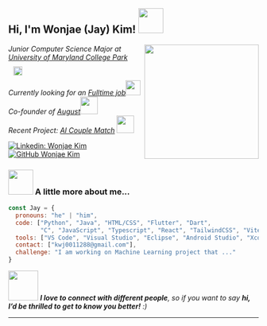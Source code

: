 <h2> Hi, I'm Wonjae (Jay) Kim! <img src="https://media.giphy.com/media/mGcNjsfWAjY5AEZNw6/giphy.gif" width="50"></h2>
<img align='right' src="https://user-images.githubusercontent.com/74038190/218265814-3084a4ba-809c-4135-afc0-8685d0f634b3.gif" width="230">

<p><em>Junior Computer Science Major at <a href="http://umd.edu">University of Maryland College Park</a><img src="https://i.giphy.com/media/v1.Y2lkPTc5MGI3NjExZ2p4bDl4bWZxM3N6czZ3aTR6eGFkOHB4M2gwdDg0NGJlNmhnNjdvdCZlcD12MV9pbnRlcm5hbF9naWZfYnlfaWQmY3Q9Zw/RKirS4EA9ckHwBYtAo/giphy.gif" width="18" style = "padding: 10px">
</br>Currently looking for an  <a href="https://docs.google.com/spreadsheets/d/12lWIMfK9-GwPF8OpzxvKezqrHjdiFrwM/edit?gid=1407654151#gid=1407654151">Fulltime job</a><img src="https://user-images.githubusercontent.com/74038190/216649417-9acc58df-9186-4132-ad43-819a57babb67.gif" width="30"> 
</br>Co-founder of <a href="https://augustapp.one/get">August</a><img src="https://media.giphy.com/media/WUlplcMpOCEmTGBtBW/giphy.gif" width="35"> 
</br>Recent Project: <a href = "https://kissing-booth-ai.com"> AI Couple Match</a> <img src="https://media.giphy.com/media/WUlplcMpOCEmTGBtBW/giphy.gif" width="35"> 
</em></p>

[![Linkedin: Wonjae Kim](https://img.shields.io/badge/-kwj0011288-blue?style=flat-square&logo=Linkedin&logoColor=white&link=https://www.linkedin.com/in/thaianebraga/)](https://www.linkedin.com/in/kwj0011288/)
[![GitHub Wonjae Kim](https://img.shields.io/github/followers/kwj0011288?label=follow&style=social)](https://github.com/kwj0011288)



### <img src="https://user-images.githubusercontent.com/74038190/212284087-bbe7e430-757e-4901-90bf-4cd2ce3e1852.gif" width="50"> A little more about me...  

```javascript
const Jay = {
  pronouns: "he" | "him",
  code: ["Python", "Java", "HTML/CSS", "Flutter", "Dart",
         "C", "JavaScript", "Typescript", "React", "TailwindCSS", "Vite", "MIPS", "OCaml", "Rust"],
  tools: ["VS Code", "Visual Studio", "Eclipse", "Android Studio", "Xcode", "Grace", "Node.js"],
  contact: ["kwj0011288@gmail.com"],
  challenge: "I am working on Machine Learning project that ..."
}
```

<img src="https://user-images.githubusercontent.com/74038190/216649417-9acc58df-9186-4132-ad43-819a57babb67.gif" width="60"> 
<em><b>I love to connect with different people</b>, so if you want to say <b>hi, I’d be thrilled to get to know you better!</b> :)</em>

---
